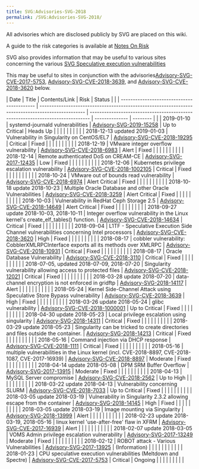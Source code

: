```yaml
---
title: SVG:Advisories-SVG-2018
permalink: /SVG:Advisories-SVG-2018/
---
```


All advisories which are disclosed publicly by SVG are placed on this
wiki.

A guide to the risk categories is available at [Notes On
Risk](/SVG:Notes_On_Risk "wikilink")

SVG also provides information that may be useful to various sites
concerning the various [SVG Speculative execution
vulnerabilities](/SVG:Speculative_Execution_Vulnerabilities "wikilink")

This may be useful to sites in conjunction with the
advisories[Advisory-SVG-CVE-2017-5753](/SVG:Advisory-SVG-CVE-2017-5753 "wikilink"),
[Advisory-SVG-CVE-2018-3639](/SVG:Advisory-SVG-CVE-2018-3639 "wikilink"),
and
[Advisory-SVG-CVE-2018-3620](/SVG:Advisory-SVG-CVE-2018-3620 "wikilink")
below.

| Date                                       | Title                                                                                             | Contents/Link                                                                  | Risk           | Status   |  |
| ------------------------------------------ | ------------------------------------------------------------------------------------------------- | ------------------------------------------------------------------------------ | -------------- | -------- |  |
| 2019-01-10                                 | systemd-journald vulnerabilities                                                                  | [Advisory-SVG-2019-15258](/SVG:Advisory-SVG-2019-15258 "wikilink")             | Up to Critical | Heads Up |  |
|                                            |                                                                                                   |                                                                                |                |          |  |
| 2018-12-13 updated 2019-01-03              | Vulnerability in Singularity on CentOS/EL7                                                        | [Advisory-SVG-CVE-2018-19295](/SVG:Advisory-SVG-CVE-2018-19295 "wikilink")     | Critical       | Fixed    |  |
|                                            |                                                                                                   |                                                                                |                |          |  |
| 2018-12-19                                 | VMware integer overflow vulnerability                                                             | [Advisory-SVG-CVE-2018-6983](/SVG:Advisory-SVG-CVE-2018-6983 "wikilink")       | Alert          | Fixed    |  |
|                                            |                                                                                                   |                                                                                |                |          |  |
| 2018-12-14                                 | Remote authenticated DoS on CREAM-CE                                                              | [Advisory-SVG-2017-12435](/SVG:Advisory-SVG-2017-12435 "wikilink")             | Low            | Fixed    |  |
|                                            |                                                                                                   |                                                                                |                |          |  |
| 2018-12-06                                 | Kubernetes privilege escalation vulnerability                                                     | [Advisory-SVG-CVE-2018-1002105](/SVG:Advisory-SVG-CVE-2018-1002105 "wikilink") | Critical       | Fixed    |  |
|                                            |                                                                                                   |                                                                                |                |          |  |
| 2018-10-24                                 | VMware out of bounds read vulnerability                                                           | [Advisory-SVG-CVE-2018-6974](/SVG:Advisory-SVG-CVE-2018-6974 "wikilink")       | Alert Critical | Fixed    |  |
|                                            |                                                                                                   |                                                                                |                |          |  |
| 2018-10-18 update 2018-10-23               | Multiple Oracle Database and other Oracle Vulnerabilities                                         | [Advisory-SVG-CVE-2018-3259](/SVG:Advisory-SVG-CVE-2018-3259 "wikilink")       | Alert Critical | Fixed    |  |
|                                            |                                                                                                   |                                                                                |                |          |  |
| 2018-10-03                                 | Vulnerability in RedHat Ceph Storage 2.5                                                          | [Advisory-SVG-CVE-2018-14649](/SVG:Advisory-SVG-CVE-2018-14649 "wikilink")     | Alert Critical | Fixed    |  |
|                                            |                                                                                                   |                                                                                |                |          |  |
| 2018-09-27 update 2018-10-03, 2018-10-11   | Integer overflow vulnerability in the Linux kernel's create_elf_tables() function.              | [Advisory-SVG-CVE-2018-14634](/SVG:Advisory-SVG-CVE-2018-14634 "wikilink")     | Critical       | Fixed    |  |
|                                            |                                                                                                   |                                                                                |                |          |  |
| 2018-09-04                                 | L1TF - Speculative Execution Side Channel vulnerabilities concerning Intel processors             | [Advisory-SVG-CVE-2018-3620](/SVG:Advisory-SVG-CVE-2018-3620 "wikilink")       | High           | Fixed    |  |
|                                            |                                                                                                   |                                                                                |                |          |  |
| 2018-08-17                                 | cobbler vulnerability: CobblerXMLRPCInterface exports all its methods over XMLRPC                 | [Advisory-SVG-CVE-2018-10931](/SVG:Advisory-SVG-CVE-2018-10931 "wikilink")     | Critical       | Fixed    |  |
|                                            |                                                                                                   |                                                                                |                |          |  |
| 2018-08-17                                 | Oracle Database Vulnerability                                                                     | [Advisory-SVG-CVE-2018-3110](/SVG:Advisory-SVG-CVE-2018-3110 "wikilink")       | Critical       | Fixed    |  |
|                                            |                                                                                                   |                                                                                |                |          |  |
| 2018-07-05, updated 2018-07-09, 2018-07-20 | Singularity vulnerability allowing access to protected files                                      | [Advisory-SVG-CVE-2018-12021](/SVG:Advisory-SVG-CVE-2018-12021 "wikilink")     | Critical       | Fixed    |  |
|                                            |                                                                                                   |                                                                                |                |          |  |
| 2018-03-28 update 2018-07-20               | data-channel encryption is not enforced in gridftp                                                | [Advisory-SVG-2018-14117](/SVG:Advisory-SVG-2018-14117 "wikilink")             | Alert          |          |  |
|                                            |                                                                                                   |                                                                                |                |          |  |
| 2018-05-24                                 | Kernel Side-Channel Attack using Speculative Store Bypass vulnerability                           | [Advisory-SVG-CVE-2018-3639](/SVG:Advisory-SVG-CVE-2018-3639 "wikilink")       | High           | Fixed    |  |
|                                            |                                                                                                   |                                                                                |                |          |  |
| 2018-03-26 update 2018-05-24               | glibc vulnerability                                                                               | [Advisory-SVG-CVE-2018-1000001](/SVG:Advisory-SVG-CVE-2018-1000001 "wikilink") | Up to Critical | Fixed    |  |
|                                            |                                                                                                   |                                                                                |                |          |  |
| 2018-04-30 update 2018-05-23               | Local privilege escalation using singularity                                                      | [Advisory-SVG-2018-14311](/SVG:Advisory-SVG-2018-14311 "wikilink")             | Critical       | Fixed    |  |
|                                            |                                                                                                   |                                                                                |                |          |  |
| 2018-03-29 update 2018-05-23               | Singularity can be tricked to create directories and files outside the container.                 | [Advisory-SVG-2018-14213](/SVG:Advisory-SVG-2018-14213 "wikilink")             | Critical       | Fixed    |  |
|                                            |                                                                                                   |                                                                                |                |          |  |
| 2018-05-16                                 | Command injection via DHCP response                                                               | [Advisory-SVG-CVE-2018-1111](/SVG:Advisory-SVG-CVE-2018-1111 "wikilink")       | Critical       | Fixed    |  |
|                                            |                                                                                                   |                                                                                |                |          |  |
| 2018-05-16                                 | multiple vulnerabilities in the Linux kernel (incl. CVE-2018-8897, CVE-2018-1087, CVE-2017-16939) | [Advisory-SVG-CVE-2018-8897](/SVG:Advisory-SVG-CVE-2018-8897 "wikilink")       | Moderate       | Fixed    |  |
|                                            |                                                                                                   |                                                                                |                |          |  |
| 2018-04-14 update 2018-05-08               | DPM SRM Buffer Overflow                                                                           | [Advisory-SVG-2017-13915](/SVG:Advisory-SVG-2017-13915 "wikilink")             | Moderate       | Fixed    |  |
|                                            |                                                                                                   |                                                                                |                |          |  |
| 2018-04-13                                 | MySQL Server compromise                                                                           | [Advisory-SVG-CVE-2018-2562](/SVG:Advisory-SVG-CVE-2018-2562 "wikilink")       | Up to High     |          |  |
|                                            |                                                                                                   |                                                                                |                |          |  |
| 2018-03-22 update 2018-04-13               | Vulnerability concerning SLURM                                                                    | [Advisory-SVG-CVE-2018-7033](/SVG:Advisory-SVG-CVE-2018-7033 "wikilink")       | Up to Critical | Fixed    |  |
|                                            |                                                                                                   |                                                                                |                |          |  |
| 2018-03-05 update 2018-03-19               | Vulnerability in Singularity 2.3.2 allowing escape from the container                             | [Advisory-SVG-2018-14145](/SVG:Advisory-SVG-2018-14145 "wikilink")             | High           | Fixed    |  |
|                                            |                                                                                                   |                                                                                |                |          |  |
| 2018-03-05 update 2018-03-19               | Image mounting via Singularity                                                                    | [Advisory-SVG-2018-13999](/SVG:Advisory-SVG-2018-13999 "wikilink")             | Alert          |          |  |
|                                            |                                                                                                   |                                                                                |                |          |  |
| 2018-02-23 update 2018-03-19, 2018-05-16   | linux kernel 'use-after-free' flaw in XFRM                                                        | [Advisory-SVG-CVE-2017-16939](/SVG:Advisory-SVG-CVE-2017-16939 "wikilink")     | Alert          |          |  |
|                                            |                                                                                                   |                                                                                |                |          |  |
| 2018-02-07 update 2018-03-05               | VOMS Admin privilege escalation vulnerability                                                     | [Advisory-SVG-2017-13249](/SVG:Advisory-SVG-2017-13249 "wikilink")             | Moderate       | Fixed    |  |
|                                            |                                                                                                   |                                                                                |                |          |  |
| 2018-02-12                                 | ROBOT attack - Various Vulnerabilities                                                            | [Advisory-SVG-2017-13925](/SVG:Advisory-SVG-2017-13925 "wikilink")             | (Information)  |          |  |
|                                            |                                                                                                   |                                                                                |                |          |  |
| 2018-01-23                                 | CPU speculative execution vulnerabilities (Meltdown and Spectre)                                  | [Advisory-SVG-CVE-2017-5753](/SVG:Advisory-SVG-CVE-2017-5753 "wikilink")       | Critical       | Ongoing  |  |
|                                            |                                                                                                   |                                                                                |                |          |  |